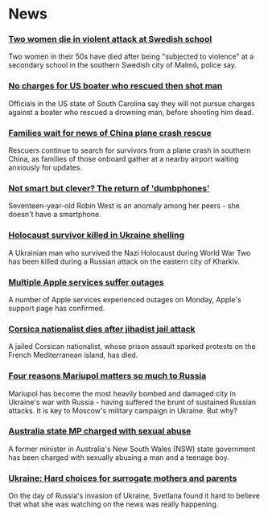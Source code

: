 # News
### [Two women die in violent attack at Swedish school](https://www.bbc.com/news/world-europe-60830059)
Two women in their 50s have died after being "subjected to violence" at a secondary school in the southern Swedish city of Malmö, police say.
### [No charges for US boater who rescued then shot man](https://www.bbc.com/news/world-us-canada-60826311)
Officials in the US state of South Carolina say they will not pursue charges against a boater who rescued a drowning man, before shooting him dead. 
### [Families wait for news of China plane crash rescue](https://www.bbc.com/news/world-asia-china-60830395)
Rescuers continue to search for survivors from a plane crash in southern China, as families of those onboard gather at a nearby airport waiting anxiously for updates.
### [Not smart but clever? The return of 'dumbphones'](https://www.bbc.com/news/business-60763168)
Seventeen-year-old Robin West is an anomaly among her peers - she doesn't have a smartphone.
### [Holocaust survivor killed in Ukraine shelling](https://www.bbc.com/news/world-europe-60826303)
A Ukrainian man who survived the Nazi Holocaust during World War Two has been killed during a Russian attack on the eastern city of Kharkiv. 
### [Multiple Apple services suffer outages](https://www.bbc.com/news/technology-60787301)
A number of Apple services experienced outages on Monday, Apple's support page has confirmed.
### [Corsica nationalist dies after jihadist jail attack](https://www.bbc.com/news/world-europe-60830052)
A jailed Corsican nationalist, whose prison assault sparked protests on the French Mediterranean island, has died.
### [Four reasons Mariupol matters so much to Russia](https://www.bbc.com/news/world-europe-60825226)
Mariupol has become the most heavily bombed and damaged city in Ukraine's war with Russia - having suffered the brunt of sustained Russian attacks. It is key to Moscow's military campaign in Ukraine. But why? 
### [Australia state MP charged with sexual abuse](https://www.bbc.com/news/world-australia-60830935)
A former minister in Australia's New South Wales (NSW) state government has been charged with sexually abusing a man and a teenage boy.
### [Ukraine: Hard choices for surrogate mothers and parents](https://www.bbc.com/news/world-europe-60824936)
On the day of Russia's invasion of Ukraine, Svetlana found it hard to believe that what she was watching on the news was really happening.

